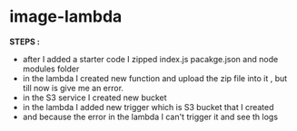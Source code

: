 # image-lambda

**STEPS :**

- after I added a starter code I zipped index.js pacakge.json and node modules folder
- in the lambda I created new function and upload the zip file into it , but till now is give me an error.
- in the S3 service I created new bucket
- in the lambda I added new trigger which is S3 bucket that I created
- and because the error in the lambda I can't trigger it and see th logs
